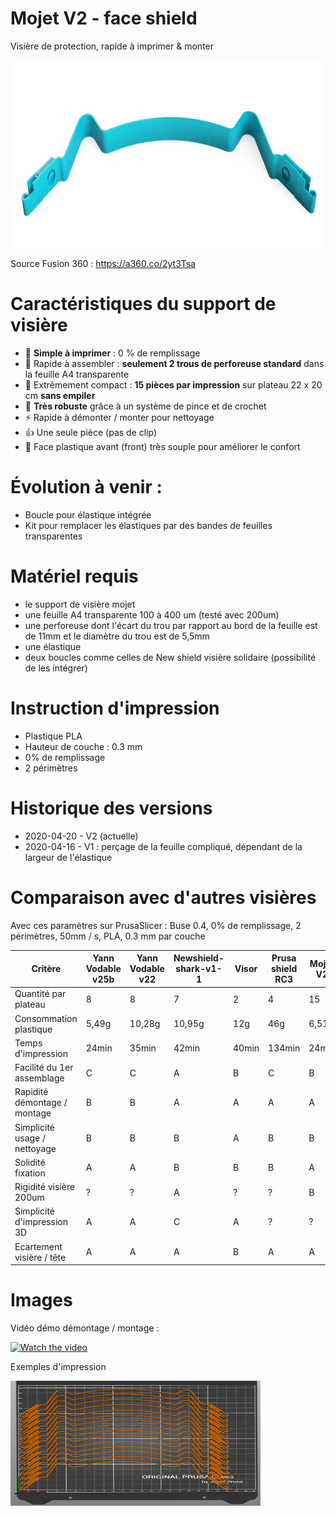 Mojet V2 - face shield
======================

Visière de protection, rapide à imprimer & monter

<img src="images/face-shield-mojet-v2.png" style="width:800px;height:300px;">

Source Fusion 360 : https://a360.co/2yt3Tsa


# Caractéristiques du support de visière 

- 🍕 **Simple à imprimer** : 0 % de remplissage
- 🚀 Rapide à assembler : **seulement 2 trous de perforeuse standard** dans la feuille A4 transparente
- 🍟 Extrêmement compact : **15 pièces par impression** sur plateau 22 x 20 cm **sans empiler**
- 💎 **Très robuste** grâce à un système de pince et de crochet
- ⚡️ Rapide à démonter / monter pour nettoyage
- 👍 Une seule pièce (pas de clip)
- 💆 Face plastique avant (front) très souple pour améliorer le confort


# Évolution à venir : 

- Boucle pour élastique intégrée
- Kit pour remplacer les élastiques par des bandes de feuilles transparentes


# Matériel requis

- le support de visière mojet
- une feuille A4 transparente 100 à 400 um (testé avec 200um)
- une perforeuse dont l'écart du trou par rapport au bord de la feuille est de 11mm et le diamètre du trou est de 5,5mm
- une élastique
- deux boucles comme celles de New shield visière solidaire (possibilité de les intégrer)


# Instruction d'impression

- Plastique  PLA 
- Hauteur de couche : 0.3 mm
- 0% de remplissage
- 2 périmètres


# Historique des versions

- 2020-04-20 - V2 (actuelle)
- 2020-04-16 - V1 : perçage de la feuille compliqué, dépendant de la largeur de l'élastique

# Comparaison avec d'autres visières

Avec ces paramètres sur PrusaSlicer : Buse 0.4, 0% de remplissage, 2 périmètres, 50mm / s, PLA, 0.3 mm par couche


| Critère                            | Yann Vodable v25b | Yann Vodable v22 | Newshield-shark-v1-1 | Visor | Prusa shield RC3  | Mojet V2 |
|------------------------------------|-------------------|------------------|----------------------|-------|-------------------|----------|
| Quantité par plateau               | 8                 | 8                | 7                    | 2     | 4                 | 15       |
| Consommation plastique             | 5,49g             | 10,28g           | 10,95g               | 12g   | 46g               | 6,51g    |
| Temps d'impression                 | 24min             | 35min            | 42min                | 40min | 134min            | 24min    |
| Facilité du 1er assemblage         | C                 | C                | A                    | B     | C                 | B        |
| Rapidité démontage / montage       | B                 | B                | A                    | A     | A                 | A        |
| Simplicité usage / nettoyage       | B                 | B                | B                    | A     | B                 | B        |
| Solidité fixation                  | A                 | A                | B                    | B     | B                 | A        |
| Rigidité visière 200um             | ?                 | ?                | A                    | ?     | ?                 | B        |
| Simplicité d'impression 3D         | A                 | A                | C                    | A     | ?                 | ?        |
| Ecartement visière / tête          | A                 | A                | A                    | B     | A                 | A        |


# Images

Vidéo démo démontage / montage :

[![Watch the video](https://img.youtube.com/vi/Tu5RRXyYcv0/maxresdefault.jpg)](https://youtu.be/Tu5RRXyYcv0)


Exemples d'impression 

<img src="images/prusaStack.png" style="width:400px;height:200px;">

